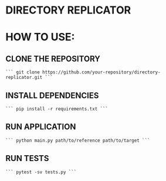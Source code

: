# DIRECTORY REPLICATOR

# HOW TO USE:

## CLONE THE REPOSITORY
    ``` git clone https://github.com/your-repository/directory-replicator.git ```

## INSTALL DEPENDENCIES
    ``` pip install -r requirements.txt ```

## RUN APPLICATION
    ``` python main.py path/to/reference path/to/target ```

## RUN TESTS
    ``` pytest -sv tests.py ```
